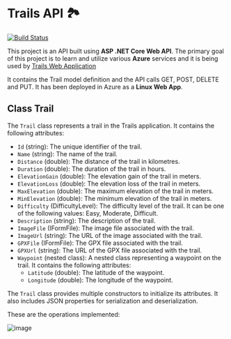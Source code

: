 # Trails API 🏞️
[![Build Status](https://dev.azure.com/cesypozo2/Hiking%20Trails/_apis/build/status%2Fcesar2.TrailsAPI?branchName=master)](https://dev.azure.com/cesypozo2/Hiking%20Trails/_build/latest?definitionId=16&branchName=master)

This project is an API built using **ASP .NET Core Web API**. The primary goal of this project is to learn and utilize various **Azure** services and it is being used by [Trails Web Application](https://github.com/cesar2/TrailsWebApplication "Trails ASP .NET MVC Web Application")

It contains the Trail model definition and the API calls GET, POST, DELETE and PUT. It has been deployed in Azure as a **Linux Web App**.

## Class Trail

The `Trail` class represents a trail in the Trails application. It contains the following attributes:

- `Id` (string): The unique identifier of the trail.
- `Name` (string): The name of the trail.
- `Distance` (double): The distance of the trail in kilometres.
- `Duration` (double): The duration of the trail in hours.
- `ElevationGain` (double): The elevation gain of the trail in meters.
- `ElevationLoss` (double): The elevation loss of the trail in meters.
- `MaxElevation` (double): The maximum elevation of the trail in meters.
- `MinElevation` (double): The minimum elevation of the trail in meters.
- `Difficulty` (DifficultyLevel): The difficulty level of the trail. It can be one of the following values: Easy, Moderate, Difficult.
- `Description` (string): The description of the trail.
- `ImageFile` (IFormFile): The image file associated with the trail.
- `ImageUrl` (string): The URL of the image associated with the trail.
- `GPXFile` (IFormFile): The GPX file associated with the trail.
- `GPXUrl` (string): The URL of the GPX file associated with the trail.
- `Waypoint` (nested class): A nested class representing a waypoint on the trail. It contains the following attributes:
  - `Latitude` (double): The latitude of the waypoint.
  - `Longitude` (double): The longitude of the waypoint.

The `Trail` class provides multiple constructors to initialize its attributes. It also includes JSON properties for serialization and deserialization.

These are the operations implemented:

![image](https://github.com/cesar2/TrailsAPI/assets/5868552/0423413c-ccb3-40a6-b474-bd52d87a6bc6)
